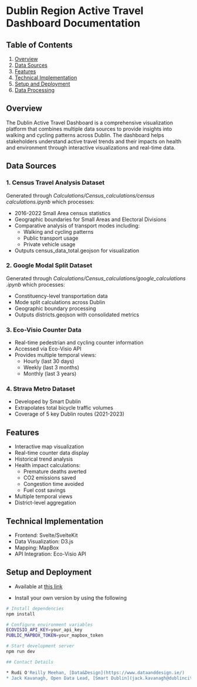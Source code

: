 # Dublin Region Active Travel Dashboard Documentation

## Table of Contents
1. [Overview](#overview)
2. [Data Sources](#data-sources)
3. [Features](#features)
4. [Technical Implementation](#technical-implementation)
5. [Setup and Deployment](#setup)
6. [Data Processing](#data-processing)

## Overview <a name="overview"></a>
The Dublin Active Travel Dashboard is a comprehensive visualization platform that combines multiple data sources to provide insights into walking and cycling patterns across Dublin. The dashboard helps stakeholders understand active travel trends and their impacts on health and environment through interactive visualizations and real-time data.

## Data Sources <a name="data-sources"></a>

### 1. Census Travel Analysis Dataset
Generated through _Calculations/Census_calculations/census calculations.ipynb_ which processes:
* 2016-2022 Small Area census statistics 
* Geographic boundaries for Small Areas and Electoral Divisions
* Comparative analysis of transport modes including:
   * Walking and cycling patterns
   * Public transport usage
   * Private vehicle usage
* Outputs census_data_total.geojson for visualization

### 2. Google Modal Split Dataset
Generated through _Calculations/Census_calculations/google_calculations
.ipynb_ which processes:
* Constituency-level transportation data
* Mode split calculations across Dublin
* Geographic boundary processing 
* Outputs districts.geojson with consolidated metrics

### 3. Eco-Visio Counter Data
* Real-time pedestrian and cycling counter information
* Accessed via Eco-Visio API
* Provides multiple temporal views:
   * Hourly (last 30 days)
   * Weekly (last 3 months)
   * Monthly (last 3 years)

### 4. Strava Metro Dataset
* Developed by Smart Dublin
* Extrapolates total bicycle traffic volumes
* Coverage of 5 key Dublin routes (2021-2023)

## Features <a name="features"></a>
* Interactive map visualization
* Real-time counter data display 
* Historical trend analysis
* Health impact calculations:
   * Premature deaths averted
   * CO2 emissions saved
   * Congestion time avoided
   * Fuel cost savings
* Multiple temporal views
* District-level aggregation

## Technical Implementation <a name="technical-implementation"></a>
* Frontend: Svelte/SvelteKit
* Data Visualization: D3.js
* Mapping: MapBox
* API Integration: Eco-Visio API

## Setup and Deployment <a name="setup"></a>

* Available at [this link](https://active-travel-dublin.vercel.app/)

* Install your own version by using the following
```bash
# Install dependencies
npm install

# Configure environment variables
ECOVISIO_API_KEY=your_api_key
PUBLIC_MAPBOX_TOKEN=your_mapbox_token

# Start development server
npm run dev

## Contact Details

* Rudi O'Reilly Meehan, [Data&Design](https://www.dataanddesign.ie/)
* Jack Kavanagh, Open Data Lead, [Smart Dublin](jack.kavanagh@dublincity.ie)



